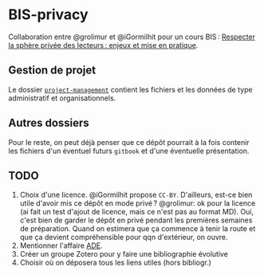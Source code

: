# BIS-privacy

Collaboration entre @grolimur et @iGormilhit pour un cours BIS : [Respecter la sphère privée des lecteurs : enjeux et mise en pratique](http://www.bis.ch/fr/formation-continue/agenda/kursdetail/respecter-la-sphere-privee-des-lecteurs-enjeux-et-mise-en-pratique.html "Descriptif du cours sur le site de BIS").

## Gestion de projet

Le dossier [`project-management`](project-management/) contient les fichiers et les données de type administratif et organisationnels.

## Autres dossiers

Pour le reste, on peut déjà penser que ce dépôt pourrait à la fois contenir les fichiers d'un éventuel futurs `gitbook` et d'une éventuelle présentation.

## TODO

1. Choix d'une licence. @iGormilhit propose `CC-BY`. D'ailleurs, est-ce bien utile d'avoir mis ce dépôt en mode privé ? @grolimur: ok pour la licence (ai fait un test d'ajout de licence, mais ce n'est pas au format MD). Oui, c'est bien de garder le dépôt en privé pendant les premières semaines de préparation. Quand on estimera que ça commence à tenir la route et que ça devient compréhensible pour qqn d'extérieur, on ouvre.
2. Mentionner l'affaire [ADE](https://id-libre.org/shaarli/?aUbIGw).
3. Créer un groupe Zotero pour y faire une bibliographie évolutive
4. Choisir où on déposera tous les liens utiles (hors bibliogr.)